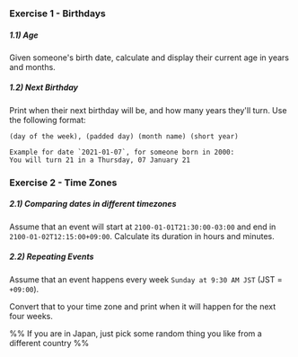 ### Exercise 1 - Birthdays

##### 1.1) Age
Given someone's birth date, calculate and display their current age in years and months.

##### 1.2) Next Birthday
Print when their next birthday will be, and how many years they'll turn. Use the following format:
```
(day of the week), (padded day) (month name) (short year)

Example for date `2021-01-07`, for someone born in 2000:
You will turn 21 in a Thursday, 07 January 21
```

### Exercise 2 - Time Zones

##### 2.1) Comparing dates in different timezones
Assume that an event will start at `2100-01-01T21:30:00-03:00` and end in `2100-01-02T12:15:00+09:00`. Calculate its duration in hours and minutes.

##### 2.2) Repeating Events
Assume that an event happens every week `Sunday at 9:30 AM JST` (JST = `+09:00`).

Convert that to your time zone and print when it will happen for the next four weeks.

%% If you are in Japan, just pick some random thing you like from a different country %%
